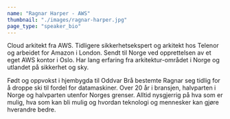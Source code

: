 ```yaml
---
name: "Ragnar Harper - AWS"
thumbnail: "./images/ragnar-harper.jpg"
page_type: "speaker_bio"
---
```


Cloud arkitekt fra AWS. Tidligere sikkerhetsekspert og arkitekt hos Telenor og arbeidet for Amazon i London. Sendt til Norge ved opprettelsen av et eget AWS kontor i Oslo. Har lang erfaring fra arkitektur-området i Norge og utlandet på sikkerhet og sky.


Født og oppvokst i hjembygda til Oddvar Brå bestemte Ragnar seg tidlig for å droppe ski til fordel for datamaskiner. Over 20 år i bransjen, halvparten i Norge og halvparten utenfor Norges grenser. Alltid nysgjerrig på hva som er mulig, hva som kan bli mulig og hvordan teknologi og mennesker kan gjøre hverandre bedre.
